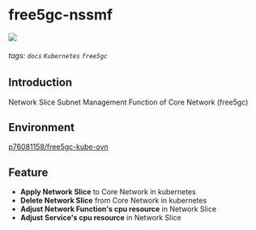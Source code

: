 # free5gc-nssmf

![](https://i.imgur.com/wy0NI6X.png)

###### tags: `docs` `Kubernetes` `free5gc`

## Introduction

Network Slice Subnet Management Function of Core Network (free5gc)

## Environment

[p76081158/free5gc-kube-ovn](https://github.com/p76081158/free5gc-kube-ovn)

## Feature

* **Apply Network Slice** to Core Network in kubernetes
* **Delete Network Slice** from Core Network in kubernetes
* **Adjust Network Function's cpu resource** in Network Slice
* **Adjust Service's cpu resource** in Network Slice